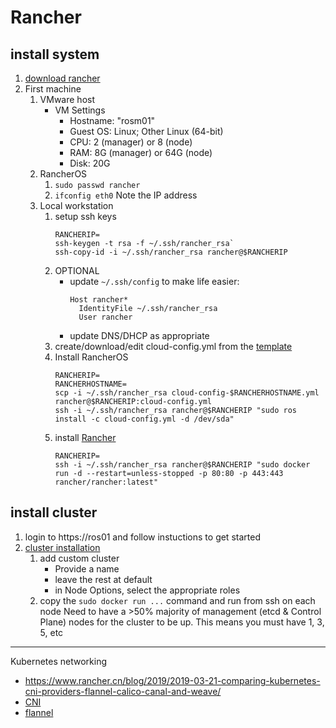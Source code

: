 # Rancher

## install system
1) [download rancher](https://github.com/rancher/os)
2) First machine
   1) VMware host
      * VM Settings
         * Hostname:  "rosm01"    
         * Guest OS:  Linux; Other Linux (64-bit)
         * CPU: 2 (manager) or 8 (node)
         * RAM: 8G (manager) or 64G (node)
         * Disk: 20G
   2) RancherOS
      1) `sudo passwd rancher`
      2) `ifconfig eth0` Note the IP address
   3) Local workstation
      1) setup ssh keys
         ``` shell
         RANCHERIP=
         ssh-keygen -t rsa -f ~/.ssh/rancher_rsa`
         ssh-copy-id -i ~/.ssh/rancher_rsa rancher@$RANCHERIP
         ```
      2) OPTIONAL
         * update `~/.ssh/config` to make life easier:
            ```
            Host rancher*
              IdentityFile ~/.ssh/rancher_rsa
              User rancher
            ```
          * update DNS/DHCP as appropriate
      3) create/download/edit cloud-config.yml from the [template](https://raw.githubusercontent.com/shepner/Docker/master/Rancher/cloud-config-template.yml)
      4) Install RancherOS
         ``` shell
         RANCHERIP=
         RANCHERHOSTNAME=
         scp -i ~/.ssh/rancher_rsa cloud-config-$RANCHERHOSTNAME.yml rancher@$RANCHERIP:cloud-config.yml
         ssh -i ~/.ssh/rancher_rsa rancher@$RANCHERIP "sudo ros install -c cloud-config.yml -d /dev/sda"
         ```
      5) install [Rancher](https://rancher.com/products/rancher/)
         ``` shell
         RANCHERIP=
         ssh -i ~/.ssh/rancher_rsa rancher@$RANCHERIP "sudo docker run -d --restart=unless-stopped -p 80:80 -p 443:443 rancher/rancher:latest"
         ```
## install cluster

1) login to https://ros01 and follow instuctions to get started
2) [cluster installation](https://rancher.com/docs/rancher/v2.x/en/quick-start-guide/deployment/quickstart-manual-setup/)
   1) add custom cluster
      * Provide a name
      * leave the rest at default
      * in Node Options, select the appropriate roles
   2) copy the `sudo docker run ...` command and run from ssh on each node
Need to have a >50% majority of management (etcd & Control Plane) nodes for the cluster to be up.  This means you must have 1, 3, 5, etc
   
---

Kubernetes networking
* https://www.rancher.cn/blog/2019/2019-03-21-comparing-kubernetes-cni-providers-flannel-calico-canal-and-weave/
* [CNI](https://github.com/containernetworking/cni)
* [flannel](https://github.com/coreos/flannel)

   
      
      
